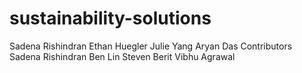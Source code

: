 # sustainability-solutions

Sadena Rishindran
Ethan Huegler
Julie Yang
Aryan Das
Contributors
Sadena Rishindran
Ben Lin
Steven Berit
Vibhu Agrawal
